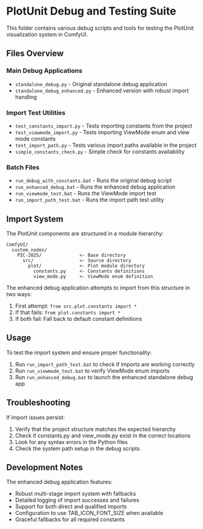 # PlotUnit Debug and Testing Suite

This folder contains various debug scripts and tools for testing the PlotUnit visualization system in ComfyUI.

## Files Overview

### Main Debug Applications
- `standalone_debug.py` - Original standalone debug application
- `standalone_debug_enhanced.py` - Enhanced version with robust import handling

### Import Test Utilities
- `test_constants_import.py` - Tests importing constants from the project
- `test_viewmode_import.py` - Tests importing ViewMode enum and view mode constants
- `test_import_path.py` - Tests various import paths available in the project
- `simple_constants_check.py` - Simple check for constants availability

### Batch Files
- `run_debug_with_constants.bat` - Runs the original debug script
- `run_enhanced_debug.bat` - Runs the enhanced debug application
- `run_viewmode_test.bat` - Runs the ViewMode import test
- `run_import_path_test.bat` - Runs the import path test utility

## Import System

The PlotUnit components are structured in a module hierarchy:

```
ComfyUI/
  custom_nodes/
    PIC-2025/              <- Base directory
      src/                 <- Source directory
        plot/              <- Plot module directory
          constants.py     <- Constants definitions
          view_mode.py     <- ViewMode enum definition
```

The enhanced debug application attempts to import from this structure in two ways:
1. First attempt: `from src.plot.constants import *`
2. If that fails: `from plot.constants import *`
3. If both fail: Fall back to default constant definitions

## Usage

To test the import system and ensure proper functionality:

1. Run `run_import_path_test.bat` to check if imports are working correctly
2. Run `run_viewmode_test.bat` to verify ViewMode enum imports
3. Run `run_enhanced_debug.bat` to launch the enhanced standalone debug app

## Troubleshooting

If import issues persist:

1. Verify that the project structure matches the expected hierarchy
2. Check if constants.py and view_mode.py exist in the correct locations
3. Look for any syntax errors in the Python files
4. Check the system path setup in the debug scripts

## Development Notes

The enhanced debug application features:
- Robust multi-stage import system with fallbacks
- Detailed logging of import successes and failures
- Support for both direct and qualified imports
- Configuration to use TAB_ICON_FONT_SIZE when available
- Graceful fallbacks for all required constants
